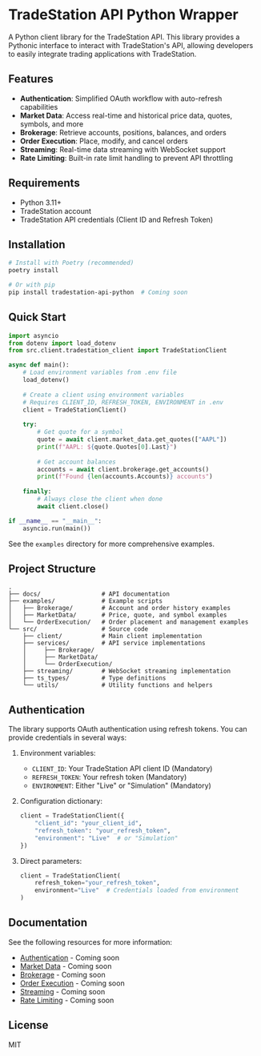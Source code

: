 # TradeStation API Python Wrapper

A Python client library for the TradeStation API. This library provides a Pythonic interface to interact with TradeStation's API, allowing developers to easily integrate trading applications with TradeStation.

## Features

- **Authentication**: Simplified OAuth workflow with auto-refresh capabilities
- **Market Data**: Access real-time and historical price data, quotes, symbols, and more
- **Brokerage**: Retrieve accounts, positions, balances, and orders
- **Order Execution**: Place, modify, and cancel orders
- **Streaming**: Real-time data streaming with WebSocket support
- **Rate Limiting**: Built-in rate limit handling to prevent API throttling

## Requirements

- Python 3.11+
- TradeStation account
- TradeStation API credentials (Client ID and Refresh Token)

## Installation

```bash
# Install with Poetry (recommended)
poetry install

# Or with pip
pip install tradestation-api-python  # Coming soon
```

## Quick Start

```python
import asyncio
from dotenv import load_dotenv
from src.client.tradestation_client import TradeStationClient

async def main():
    # Load environment variables from .env file
    load_dotenv()
    
    # Create a client using environment variables
    # Requires CLIENT_ID, REFRESH_TOKEN, ENVIRONMENT in .env
    client = TradeStationClient()
    
    try:
        # Get quote for a symbol
        quote = await client.market_data.get_quotes(["AAPL"])
        print(f"AAPL: ${quote.Quotes[0].Last}")
        
        # Get account balances
        accounts = await client.brokerage.get_accounts()
        print(f"Found {len(accounts.Accounts)} accounts")
        
    finally:
        # Always close the client when done
        await client.close()

if __name__ == "__main__":
    asyncio.run(main())
```

See the `examples` directory for more comprehensive examples.

## Project Structure

```
.
├── docs/                 # API documentation
├── examples/             # Example scripts
│   ├── Brokerage/        # Account and order history examples
│   ├── MarketData/       # Price, quote, and symbol examples
│   └── OrderExecution/   # Order placement and management examples
└── src/                  # Source code
    ├── client/           # Main client implementation
    ├── services/         # API service implementations
    │     ├── Brokerage/
    │     ├── MarketData/
    │     └── OrderExecution/
    ├── streaming/        # WebSocket streaming implementation
    ├── ts_types/         # Type definitions
    └── utils/            # Utility functions and helpers
```

## Authentication

The library supports OAuth authentication using refresh tokens. You can provide credentials in several ways:

1. Environment variables:
   - `CLIENT_ID`: Your TradeStation API client ID (Mandatory)
   - `REFRESH_TOKEN`: Your refresh token (Mandatory)
   - `ENVIRONMENT`: Either "Live" or "Simulation" (Mandatory)

2. Configuration dictionary:
   ```python
   client = TradeStationClient({
       "client_id": "your_client_id",
       "refresh_token": "your_refresh_token",
       "environment": "Live"  # or "Simulation"
   })
   ```

3. Direct parameters:
   ```python
   client = TradeStationClient(
       refresh_token="your_refresh_token",
       environment="Live"  # Credentials loaded from environment
   )
   ```

## Documentation

See the following resources for more information:

- [Authentication](docs/authentication.md) - Coming soon
- [Market Data](docs/market_data.md) - Coming soon
- [Brokerage](docs/brokerage.md) - Coming soon
- [Order Execution](docs/order_execution.md) - Coming soon
- [Streaming](docs/streaming.md) - Coming soon
- [Rate Limiting](docs/rate_limiting.md) - Coming soon

## License

MIT 